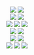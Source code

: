 
<div align="center">
<!-- <table align="center">
<tr align="center">
<td > -->
<!--    <img src="https://github.com/chxxyx/chxxyx/assets/97508297/93c53b4c-ebb9-402b-9052-e07964545121" width=30%> -->
  <br>
<!-- <img src="https://user-images.githubusercontent.com/102597172/200370483-8cd25c7f-c4d6-4b2c-891c-4358643f4f49.png" width=50%> -->
  
<img src="https://img.shields.io/badge/JavaScript-F5F5DC?style=flat&logo=javascript&logoColor=2A292B&labelColor=F5F5DC"/>
<img src="https://img.shields.io/badge/TypeScript-F5F5DC?style=flat&logo=TypeScript&logoColor=2A292B&labelColor=F5F5DC"/><br>
<img src="https://img.shields.io/badge/Node.js-F5F5DC?style=flat&logo=Node.js&logoColor=2A292B&labelColor=F5F5DC"/>
<img src="https://img.shields.io/badge/Nest.js-F5F5DC?style=flat&logo=nestjs&logoColor=2A292B&labelColor=F5F5DC"/><br />
<!-- <img src="https://img.shields.io/badge/Java-ffffff?style=flat-square&logo=Java&logoColor=000000"/> -->
<!-- <img src="https://img.shields.io/badge/Spring-ffffff?style=flat-square&logo=Spring&logoColor=000000"/> -->
<!-- <img src="https://img.shields.io/badge/Spring Boot-ffffff?style=flat-square&logo=Spring Boot&logoColor=000000"/> </br> -->

<img src="https://img.shields.io/badge/MySQL-F5F5DC?style=flat&logo=MySQL&logoColor=2A292B&labelColor=F5F5DC"/>
<img src="https://img.shields.io/badge/MSSQL-F5F5DC?style=flat&logo=Microsoft SQL Server&logoColor=2A292B&labelColor=F5F5DC"/>
<!--  <img src="https://img.shields.io/badge/PostgreSQL-ffffff?style=flat-square&logo=PostgreSQL&logoColor=000000"/> -->
<img src="https://img.shields.io/badge/Redis-F5F5DC?style=flat&logo=Redis&logoColor=2A292B&labelColor=F5F5DC"/><br>

<img src="https://img.shields.io/badge/Intellij IDEA-F5F5DC?style=flat&logo=intellij-idea&logoColor=2A292B&labelColor=F5F5DC"/>
<img src="https://img.shields.io/badge/VsCode-F5F5DC?style=flat&logo=visualstudiocode&logoColor=2A292B&labelColor=F5F5DC"/><br>
<img src="https://img.shields.io/badge/AWS-F5F5DC?style=flat&logo=AmazonAWS&logoColor=2A292B&labelColor=F5F5DC"/>
<img src="https://img.shields.io/badge/Docker-F5F5DC?style=flat&logo=docker&logoColor=2A292B&labelColor=F5F5DC"/></br>

<img src="https://img.shields.io/badge/Notion-F5F5DC?style=flat&logo=Notion&logoColor=2A292B&labelColor=F5F5DC"/>
<img src="https://img.shields.io/badge/Slack-F5F5DC?style=flat&logo=Slack&logoColor=2A292B&labelColor=F5F5DC"/>
<img src="https://img.shields.io/badge/Figma-F5F5DC?style=flat&logo=Figma&logoColor=2A292B&labelColor=F5F5DC"/><br>


  <br>
<!-- <img src="https://user-images.githubusercontent.com/102597172/200370502-f6cc3163-16b0-4b9c-a4d6-a95a56b9dc3f.png" width=50%> -->
<!-- </td> -->
<!-- </table> -->

<!--
<a target="_blank" rel="noopener noreferrer nofollow" href="https://user-images.githubusercontent.com/102597172/200115696-b6abe28c-dfd7-4211-a399-a7c45ac071aa.svg#gh-dark-mode-only"><img src="https://user-images.githubusercontent.com/102597172/200115696-b6abe28c-dfd7-4211-a399-a7c45ac071aa.svg#gh-dark-mode-only" alt="Wave" width=100%;></a>
<a target="_blank" rel="noopener noreferrer nofollow" href="https://user-images.githubusercontent.com/102597172/200126741-aeb6e5ea-8a6f-47cd-b36c-f345b3d89a63.svg#gh-light-mode-only"><img src="https://user-images.githubusercontent.com/102597172/200126741-aeb6e5ea-8a6f-47cd-b36c-f345b3d89a63.svg#gh-light-mode-only" alt="Wave" width=100%;></a>
-->
</div>
